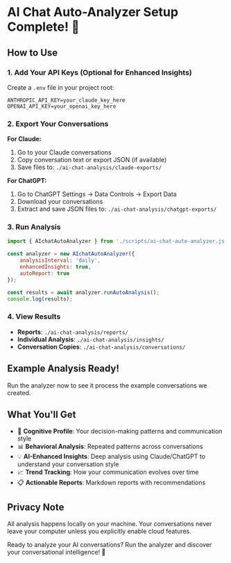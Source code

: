 # AI Chat Auto-Analyzer Setup Complete! 🎉

## How to Use

### 1. Add Your API Keys (Optional for Enhanced Insights)
Create a `.env` file in your project root:
```env
ANTHROPIC_API_KEY=your_claude_key_here
OPENAI_API_KEY=your_openai_key_here
```

### 2. Export Your Conversations

**For Claude:**
1. Go to your Claude conversations
2. Copy conversation text or export JSON (if available)
3. Save files to: `./ai-chat-analysis/claude-exports/`

**For ChatGPT:**
1. Go to ChatGPT Settings → Data Controls → Export Data
2. Download your conversations
3. Extract and save JSON files to: `./ai-chat-analysis/chatgpt-exports/`

### 3. Run Analysis

```javascript
import { AIchatAutoAnalyzer } from './scripts/ai-chat-auto-analyzer.js';

const analyzer = new AIchatAutoAnalyzer({
    analysisInterval: 'daily',
    enhancedInsights: true,
    autoReport: true
});

const results = await analyzer.runAutoAnalysis();
console.log(results);
```

### 4. View Results
- **Reports**: `./ai-chat-analysis/reports/`
- **Individual Analysis**: `./ai-chat-analysis/insights/`
- **Conversation Copies**: `./ai-chat-analysis/conversations/`

## Example Analysis Ready!
Run the analyzer now to see it process the example conversations we created.

## What You'll Get
- 🧠 **Cognitive Profile**: Your decision-making patterns and communication style
- 📊 **Behavioral Analysis**: Repeated patterns across conversations
- 💡 **AI-Enhanced Insights**: Deep analysis using Claude/ChatGPT to understand your conversation style
- 📈 **Trend Tracking**: How your communication evolves over time
- 📋 **Actionable Reports**: Markdown reports with recommendations

## Privacy Note
All analysis happens locally on your machine. Your conversations never leave your computer unless you explicitly enable cloud features.

Ready to analyze your AI conversations? Run the analyzer and discover your conversational intelligence! 🚀

